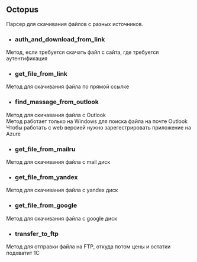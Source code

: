## Octopus
Парсер для скачивания файлов с разных источников.
* ### auth_and_download_from_link
Метод, если требуется скачать файл с сайта, где требуется аутентификация  
* ### get_file_from_link   
Метод для скачивания файла по прямой ссылке
* ### find_massage_from_outlook
Метод для скичавания файла с Outlook  
Метод работает только на Windows для поиска файла на почте Outlook  
Чтобы работать с web версией нужно зарегестрировать приложение на Azure
* ### get_file_from_mailru
Метод для скачивания файла с mail диск
* ### get_file_from_yandex
Метод для скачивания файла с yandex диск
* ### get_file_from_google
Метод для скачивания файла с google диск
* ### transfer_to_ftp
Метод для отправки файла на FTP, откуда потом цены и остатки подхватит 1С